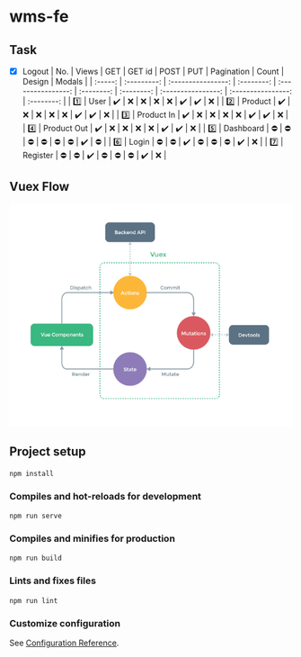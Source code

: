 # wms-fe

## Task
- [x] Logout
| No.     | Views       | GET                | GET id     | POST               | PUT        | Pagination | Count              | Design             | Modals     |
| :-----: | :---------: | :----------------: | :--------: | :----------------: | :--------: | :--------: | :----------------: | :----------------: | :--------: |
| :one:   | User        | :heavy_check_mark: | :x:        | :x:                | :x:        | :x:        | :heavy_check_mark: | :heavy_check_mark: | :x:        |
| :two:   | Product     | :heavy_check_mark: | :x:        | :x:                | :x:        | :x:        | :heavy_check_mark: | :heavy_check_mark: | :x:        |
| :three: | Product In  | :heavy_check_mark: | :x:        | :x:                | :x:        | :x:        | :heavy_check_mark: | :heavy_check_mark: | :x:        |
| :four:  | Product Out | :heavy_check_mark: | :x:        | :x:                | :x:        | :x:        | :heavy_check_mark: | :heavy_check_mark: | :x:        |
| :five:  | Dashboard   | :no_entry:         | :no_entry: | :no_entry:         | :no_entry: | :no_entry: | :no_entry:         | :heavy_check_mark: | :no_entry: |
| :six:   | Login       | :no_entry:         | :no_entry: | :heavy_check_mark: | :no_entry: | :no_entry: | :no_entry:         | :heavy_check_mark: | :x:        |
| :seven: | Register    | :no_entry:         | :no_entry: | :heavy_check_mark: | :no_entry: | :no_entry: | :no_entry:         | :heavy_check_mark: | :x:        |

## Vuex Flow

![Flow](./vuex.png)

## Project setup
```
npm install
```

### Compiles and hot-reloads for development
```
npm run serve
```

### Compiles and minifies for production
```
npm run build
```

### Lints and fixes files
```
npm run lint
```

### Customize configuration
See [Configuration Reference](https://cli.vuejs.org/config/).

